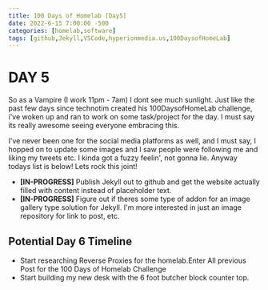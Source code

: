 ```yaml
---
title: 100 Days of Homelab [Day5]
date: 2022-6-15 7:00:00 -500
categories: [homelab,software]
tags: [github,Jekyll,VSCode,hyperionmedia.us,100DaysofHomeLab]
---
```


# DAY 5

So as a Vampire (I work 11pm - 7am) I dont see much sunlight.  Just like the past few days since technotim created his 100DaysofHomeLab challenge, i\'ve woken up and ran to work on some task/project for the day.  I must say its really awesome seeing everyone embracing this.

I\'ve never been one for the social media platforms as well, and I must say,  I hopped on to update some images and I saw people were following me and liking my tweets etc.  I kinda got a fuzzy feelin\', not gonna lie.  Anyway todays list is below!  Lets rock this joint!

* **[IN-PROGRESS]** Publish Jekyll out to github and get the website actually filled with content instead of placeholder text.
* **[IN-PROGRESS]** Figure out if theres some type of addon for an image gallery type solution for Jekyll.  I\'m more interested in just an image repository for link to post, etc.

## Potential Day 6 Timeline
* Start researching Reverse Proxies for the homelab.Enter All previous Post for the 100 Days of Homelab Challenge
* Start building my new desk with the 6 foot butcher block counter top.
